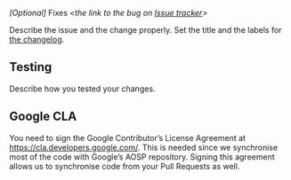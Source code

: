 _[Optional]_ Fixes _<the link to the bug on [Issue tracker](https://github.com/JetBrains/compose-multiplatform/issues)>_

Describe the issue and the change properly. Set the title and the labels for [the changelog](link_to_rules).

## Testing

Describe how you tested your changes.

## Google CLA
You need to sign the Google Contributor’s License Agreement at https://cla.developers.google.com/.
This is needed since we synchronise most of the code with Google’s AOSP repository. Signing this agreement allows us to synchronise code from your Pull Requests as well.
